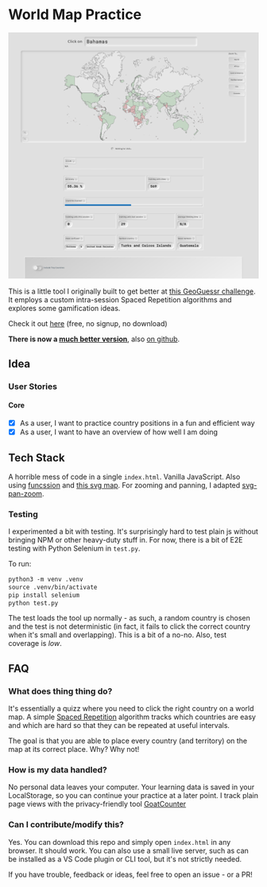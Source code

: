# World Map Practice

![Project Image](/doc/img/project.png)



This is a little tool I originally built to get better at [this GeoGuessr challenge](https://www.geoguessr.com/vgp/3355). It employs a custom intra-session Spaced Repetition algorithms and explores some gamification ideas.

Check it out [here](https://learn-worldmap.netlify.app/) (free, no signup, no download)

**There is now a [much better version](https://map.koljapluemer.com)**, also [on github](https://github.com/koljapluemer/learn-worldmap).

## Idea

### User Stories

#### Core

* [x] As a user, I want to practice country positions in a fun and efficient way
* [x] As a user, I want to have an overview of how well I am doing

## Tech Stack

A horrible mess of code in a single `index.html`. Vanilla JavaScript. Also using [funcssion](https://funcssion.com/) and [this svg map](https://github.com/VictorCazanave/svg-maps/tree/master/packages/world). For zooming and panning, I adapted [svg-pan-zoom](https://github.com/bumbu/svg-pan-zoom).

### Testing

I experimented a bit with testing. It's surprisingly hard to test plain js without bringing NPM or other heavy-duty stuff in. For now, there is a bit of E2E testing with Python Selenium in `test.py`.

To run:

```
python3 -m venv .venv
source .venv/bin/activate
pip install selenium
python test.py

```

The test loads the tool up normally - as such, a random country is chosen and the test is not deterministic (in fact, it fails to click the correct country when it's small and overlapping). This is a bit of a no-no. Also, test coverage is *low*.


## FAQ

### What does thing thing do?

It's essentially a quizz where you need to click the right country on a world map. A simple [Spaced Repetition](https://en.wikipedia.org/wiki/Spaced_repetition) algorithm tracks which countries are easy and which are hard so that they can be repeated at useful intervals.

The goal is that you are able to place every country (and territory) on the map at its correct place. Why? Why not!

### How is my data handled?

No personal data leaves your computer. Your learning data is saved in your LocalStorage, so you can continue your practice at a later point. I track plain page views with the privacy-friendly tool [GoatCounter](https://www.goatcounter.com/)

### Can I contribute/modify this?

Yes. You can download this repo and simply open `index.html` in any browser. It should work. You can also use a small live server, such as can be installed as a VS Code plugin or CLI tool, but it's not strictly needed.

If you have trouble, feedback or ideas, feel free to open an issue - or a PR!